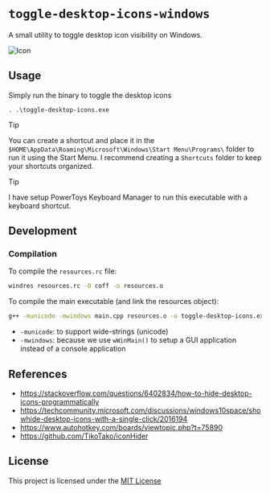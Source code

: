 # `toggle-desktop-icons-windows`

A small utility to toggle desktop icon visibility on Windows.

![Icon](./resources/icon.ico)

## Usage

Simply run the binary to toggle the desktop icons

```
. .\toggle-desktop-icons.exe
```

> [!TIP]
>
> You can create a shortcut and place it in the `$HOME\AppData\Roaming\Microsoft\Windows\Start Menu\Programs\` folder to run it using the Start Menu. I recommend creating a `Shortcuts` folder to keep your shortcuts organized.

> [!TIP]
>
> I have setup PowerToys Keyboard Manager to run this executable with a keyboard shortcut.

## Development

### Compilation

To compile the `resources.rc` file:

```sh
windres resources.rc -O coff -o resources.o
```

To compile the main executable (and link the resources object):

```sh
g++ -municode -mwindows main.cpp resources.o -o toggle-desktop-icons.exe
```

- `-municode`: to support wide-strings (unicode)
- `-mwindows`: because we use `wWinMain()` to setup a GUI application instead of a console application

## References

- https://stackoverflow.com/questions/6402834/how-to-hide-desktop-icons-programmatically
- https://techcommunity.microsoft.com/discussions/windows10space/showhide-desktop-icons-with-a-single-click/2016194
- https://www.autohotkey.com/boards/viewtopic.php?t=75890
- https://github.com/TikoTako/iconHider

## License

This project is licensed under the [MIT License](./LICENSE)
